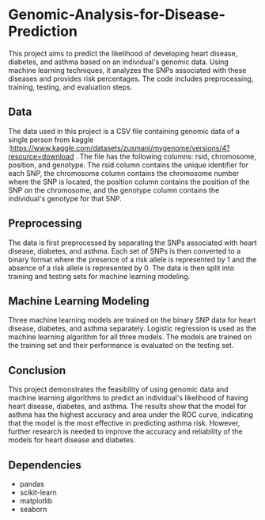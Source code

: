 # Genomic-Analysis-for-Disease-Prediction
 This project aims to predict the likelihood of developing heart disease, diabetes, and asthma based on an individual's genomic data. Using machine learning techniques, it analyzes the SNPs associated with these diseases and provides risk percentages. The code includes preprocessing, training, testing, and evaluation steps.

## Data

The data used in this project is a CSV file containing genomic data of a single person from kaggle :https://www.kaggle.com/datasets/zusmani/mygenome/versions/4?resource=download . The file has the following columns: rsid, chromosome, position, and genotype. The rsid column contains the unique identifier for each SNP, the chromosome column contains the chromosome number where the SNP is located, the position column contains the position of the SNP on the chromosome, and the genotype column contains the individual's genotype for that SNP.

## Preprocessing

The data is first preprocessed by separating the SNPs associated with heart disease, diabetes, and asthma. Each set of SNPs is then converted to a binary format where the presence of a risk allele is represented by 1 and the absence of a risk allele is represented by 0. The data is then split into training and testing sets for machine learning modeling.

## Machine Learning Modeling

Three machine learning models are trained on the binary SNP data for heart disease, diabetes, and asthma separately. Logistic regression is used as the machine learning algorithm for all three models. The models are trained on the training set and their performance is evaluated on the testing set.


## Conclusion

This project demonstrates the feasibility of using genomic data and machine learning algorithms to predict an individual's likelihood of having heart disease, diabetes, and asthma. The results show that the model for asthma has the highest accuracy and area under the ROC curve, indicating that the model is the most effective in predicting asthma risk. However, further research is needed to improve the accuracy and reliability of the models for heart disease and diabetes.

## Dependencies

- pandas
- scikit-learn
- matplotlib
- seaborn
